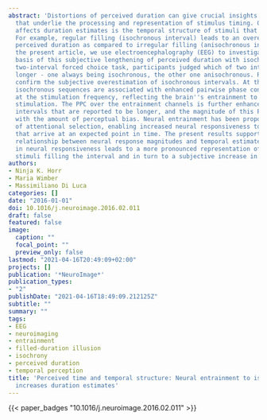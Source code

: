 ```yaml
---
abstract: 'Distortions of perceived duration can give crucial insights into the mechanisms
  that underlie the processing and representation of stimulus timing. One factor that
  affects duration estimates is the temporal structure of stimuli that fill an interval.
  For example, regular filling (isochronous interval) leads to an overestimation of
  perceived duration as compared to irregular filling (anisochronous interval). In
  the present article, we use electroencephalography (EEG) to investigate the neural
  basis of this subjective lengthening of perceived duration with isochrony. In a
  two-interval forced choice task, participants judged which of two intervals lasts
  longer - one always being isochronous, the other one anisochronous. Response proportions
  confirm the subjective overestimation of isochronous intervals. At the neural level,
  isochronous sequences are associated with enhanced pairwise phase consistency (PPC)
  at the stimulation frequency, reflecting the brain''s entrainment to the regular
  stimulation. The PPC over the entrainment channels is further enhanced for isochronous
  intervals that are reported to be longer, and the magnitude of this PCC effect correlates
  with the amount of perceptual bias. Neural entrainment has been proposed as a mechanism
  of attentional selection, enabling increased neural responsiveness toward stimuli
  that arrive at an expected point in time. The present results support the proposed
  relationship between neural response magnitudes and temporal estimates: An increase
  in neural responsiveness leads to a more pronounced representation of the individual
  stimuli filling the interval and in turn to a subjective increase in duration.'
authors:
- Ninja K. Horr
- Maria Wimber
- Massimiliano Di Luca
categories: []
date: "2016-01-01"
doi: 10.1016/j.neuroimage.2016.02.011
draft: false
featured: false
image:
  caption: ""
  focal_point: ""
  preview_only: false
lastmod: "2021-04-16T20:49:09+02:00"
projects: []
publication: '*NeuroImage*'
publication_types:
- "2"
publishDate: "2021-04-16T18:49:09.212125Z"
subtitle: ""
summary: ""
tags:
- EEG
- neuroimaging
- entrainment
- filled-duration illusion
- isochrony
- perceived duration
- temporal perception
title: 'Perceived time and temporal structure: Neural entrainment to isochronous stimulation
  increases duration estimates'
---
```


{{< paper_badges "10.1016/j.neuroimage.2016.02.011" >}}
